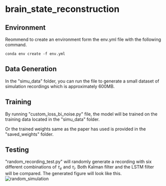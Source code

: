 # brain_state_reconstruction

## Environment
Reommend to create an environment form the env.yml file with the following command.

```
conda env create -f env.yml
```

## Data Generation
In the "simu_data" folder, you can run the file to generate a small dataset of simulation recordings which is approximately 600MB.

## Training
By running "custom_loss_bi_noise.py" file, the model will be trained on the training data located in the "simu_data" folder.

Or the trained weights same as the paper has used is provided in the "saved_weights" folder.

## Testing
"random_recording_test.py" will randomly generate a recording with six different combinations of $\tau_e$ and $\tau_i$. Both Kalman filter and the LSTM filter will be compared. The generated figure will look like this.
![random_simulation](https://user-images.githubusercontent.com/54312398/207226657-ba39db0e-b0f0-4dcd-b2f9-034dd2c82688.jpg)
